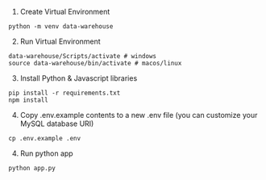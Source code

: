 1. Create Virtual Environment

```
python -m venv data-warehouse
```

2. Run Virtual Environment

```
data-warehouse/Scripts/activate # windows
source data-warehouse/bin/activate # macos/linux
```

3. Install Python & Javascript libraries

```
pip install -r requirements.txt
npm install
```

4. Copy .env.example contents to a new .env file (you can customize your MySQL database URI)

```
cp .env.example .env
```

4. Run python app

```
python app.py
```
